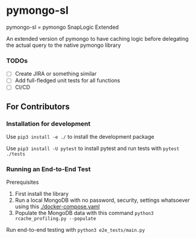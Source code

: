 # pymongo-sl
pymongo-sl = pymongo SnapLogic Extended

An extended version of pymongo to have caching logic before delegating the actual query to the native pymongo library

### TODOs
- [ ] Create JIRA or something similar
- [ ] Add full-fledged unit tests for all functions
- [ ] CI/CD 

## For Contributors

### Installation for development
Use `pip3 install -e ./` to install the development package

Use `pip3 install -U pytest` to install pytest and run tests with `pytest ./tests`

### Running an End-to-End Test 
Prerequisites
1. First install the library 
2. Run a local MongoDB with no password, security, settings whatsoever using this [./docker-compose.yaml](https://github.com/peem5210/pymongo-sl/blob/master/docker-compose.yaml)
3. Populate the MongoDB data with this command `python3 rcache_profiling.py --populate`

Run end-to-end testing with `python3 e2e_tests/main.py`



